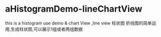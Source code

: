 # aHistogramDemo-lineChartView
this is a histogram use demo &amp;  chart View ,line view
柱状图 折线图的简单运用,生成柱状图,可以展示1组或者两组数据
